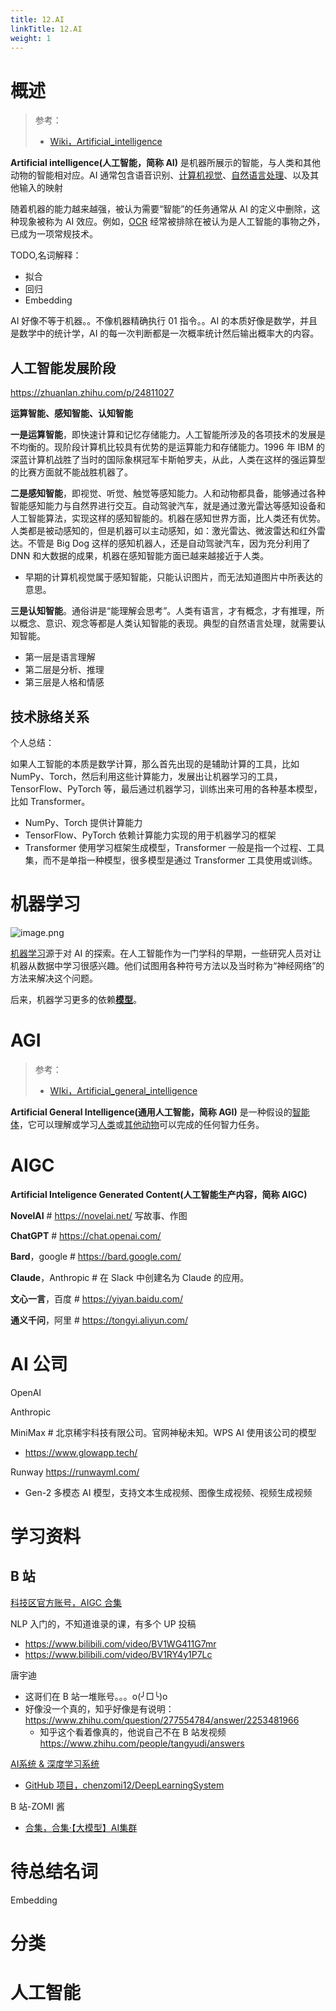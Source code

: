 ```yaml
---
title: 12.AI
linkTitle: 12.AI
weight: 1
---
```


# 概述

> 参考：
>
> - [Wiki，Artificial_intelligence](https://en.wikipedia.org/wiki/Artificial_intelligence)

**Artificial intelligence(人工智能，简称 AI)** 是机器所展示的智能，与人类和其他动物的智能相对应。AI 通常包含语音识别、[计算机视觉](/docs/12.AI/计算机视觉/计算机视觉.md)、[自然语言处理](/docs/12.AI/自然语言处理/自然语言处理.md)、以及其他输入的映射

随着机器的能力越来越强，被认为需要“智能”的任务通常从 AI 的定义中删除，这种现象被称为 AI 效应。例如，[OCR](/docs/12.AI/计算机视觉/OCR.md) 经常被排除在被认为是人工智能的事物之外，已成为一项常规技术。

TODO,名词解释：

- 拟合
- 回归
- Embedding

AI 好像不等于机器。。不像机器精确执行 01 指令。。AI 的本质好像是数学，并且是数学中的统计学，AI 的每一次判断都是一次概率统计然后输出概率大的内容。

## 人工智能发展阶段

https://zhuanlan.zhihu.com/p/24811027

**运算智能、感知智能、认知智能**

**一是运算智能**，即快速计算和记忆存储能力。人工智能所涉及的各项技术的发展是不均衡的。现阶段计算机比较具有优势的是运算能力和存储能力。1996 年 IBM 的深蓝计算机战胜了当时的国际象棋冠军卡斯帕罗夫，从此，人类在这样的强运算型的比赛方面就不能战胜机器了。

**二是感知智能**，即视觉、听觉、触觉等感知能力。人和动物都具备，能够通过各种智能感知能力与自然界进行交互。自动驾驶汽车，就是通过激光雷达等感知设备和人工智能算法，实现这样的感知智能的。机器在感知世界方面，比人类还有优势。人类都是被动感知的，但是机器可以主动感知，如：激光雷达、微波雷达和红外雷达。不管是 Big Dog 这样的感知机器人，还是自动驾驶汽车，因为充分利用了 DNN 和大数据的成果，机器在感知智能方面已越来越接近于人类。

- 早期的计算机视觉属于感知智能，只能认识图片，而无法知道图片中所表达的意思。

**三是认知智能**。通俗讲是“能理解会思考”。人类有语言，才有概念，才有推理，所以概念、意识、观念等都是人类认知智能的表现。典型的自然语言处理，就需要认知智能。

- 第一层是语言理解
- 第二层是分析、推理
- 第三层是人格和情感

## 技术脉络关系

个人总结：

如果人工智能的本质是数学计算，那么首先出现的是辅助计算的工具，比如 NumPy、Torch，然后利用这些计算能力，发展出让机器学习的工具，TensorFlow、PyTorch 等，最后通过机器学习，训练出来可用的各种基本模型，比如 Transformer。

- NumPy、Torch 提供计算能力
- TensorFlow、PyTorch 依赖计算能力实现的用于机器学习的框架
- Transformer 使用学习框架生成模型，Transformer 一般是指一个过程、工具集，而不是单指一种模型，很多模型是通过 Transformer 工具使用或训练。

# 机器学习

![image.png](https://notes-learning.oss-cn-beijing.aliyuncs.com/ai/20230524101934.png)

[机器学习](/docs/12.AI/机器学习/机器学习.md)源于对 AI 的探索。在人工智能作为一门学科的早期，一些研究人员对让机器从数据中学习很感兴趣。他们试图用各种符号方法以及当时称为“神经网络”的方法来解决这个问题。

后来，机器学习更多的依赖[**模型**](/docs/12.AI/机器学习/模型.md)。

# AGI

> 参考：
>
> - [WIki，Artificial_general_intelligence](https://en.wikipedia.org/wiki/Artificial_general_intelligence)

**Artificial General Intelligence(通用人工智能，简称 AGI)** 是一种假设的[智能体](https://en.wikipedia.org/wiki/Intelligent_agent "智能代理")，它可以理解或学习[人类](https://en.wikipedia.org/wiki/Human_intelligence "人类智慧")或[其他动物](https://en.wikipedia.org/wiki/Animal_cognition "动物认知")可以完成的任何智力任务。

# AIGC

**Artificial Inteligence Generated Content(人工智能生产内容，简称 AIGC)**

**NovelAI** # https://novelai.net/ 写故事、作图

**ChatGPT** # https://chat.openai.com/

**Bard**，google # https://bard.google.com/

**Claude**，Anthropic # 在 Slack 中创建名为 Claude 的应用。

**文心一言**，百度 # https://yiyan.baidu.com/

**通义千问**，阿里 # https://tongyi.aliyun.com/

# AI 公司

OpenAI

Anthropic

MiniMax # 北京稀宇科技有限公司。官网神秘未知。WPS AI 使用该公司的模型

- https://www.glowapp.tech/

Runway https://runwayml.com/

- Gen-2 多模态 AI 模型，支持文本生成视频、图像生成视频、视频生成视频

# 学习资料

## B 站

[科技区官方账号，AIGC 合集](https://www.bilibili.com/list/group/210003/421004)

NLP 入门的，不知道谁录的课，有多个 UP 投稿

- https://www.bilibili.com/video/BV1WG411G7mr
- https://www.bilibili.com/video/BV1RY4y1P7Lc

唐宇迪

- 这哥们在 B 站一堆账号。。。o(╯□╰)o
- 好像没一个真的，知乎好像是有说明： https://www.zhihu.com/question/277554784/answer/2253481966
  - 知乎这个看着像真的，他说自己不在 B 站发视频 https://www.zhihu.com/people/tangyudi/answers

[AI系统 & 深度学习系统](https://chenzomi12.github.io/index.html)

- [GitHub 项目，chenzomi12/DeepLearningSystem](https://github.com/chenzomi12/DeepLearningSystem)

B 站-ZOMI 酱

- [合集，合集·【大模型】AI集群](https://space.bilibili.com/517221395/channel/collectiondetail?sid=1778334)

# 待总结名词

Embedding

# 分类

# 人工智能
